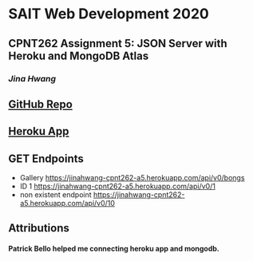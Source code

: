 # SAIT Web Development 2020

## CPNT262 Assignment 5: JSON Server with Heroku and MongoDB Atlas

### *Jina Hwang*
 
## [GitHub Repo](https://github.com/geumjinhwang/cpnt262-a5)
## [Heroku App](https://jinahwang-cpnt262-a5.herokuapp.com)

## GET Endpoints
- Gallery
https://jinahwang-cpnt262-a5.herokuapp.com/api/v0/bongs
- ID 1
https://jinahwang-cpnt262-a5.herokuapp.com/api/v0/1
- non existent endpoint
https://jinahwang-cpnt262-a5.herokuapp.com/api/v0/10

## Attributions 
#### **Patrick Bello** helped me connecting heroku app and mongodb.